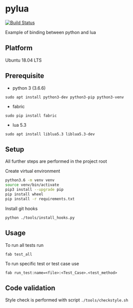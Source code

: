 # pylua

[![Build Status](https://travis-ci.org/malirod/pylua.svg?branch=master)](https://travis-ci.org/malirod/pylua)

Example of binding between python and lua

## Platform

Ubuntu 18.04 LTS

## Prerequisite

- python 3 (3.6.6)

`sudo apt install python3-dev python3-pip python3-venv`

- fabric

`sudo pip install fabric`

- lua 5.3

`sudo apt install liblua5.3 liblua5.3-dev`

## Setup

All further steps are performed in the project root

Create virtual environment

```bash
python3.6 -m venv venv
source venv/bin/activate
pip3 install --upgrade pip
pip install wheel
pip install -r requirements.txt
```

Install git hooks

`python ./tools/install_hooks.py`

## Usage

To run all tests run

`fab test_all`

To run specific test or test case use

`fab run_test:name=<file>:<Test_Case>.<test_method>`

## Code validation

Style check is performed with script `./tools/checkstyle.sh`
